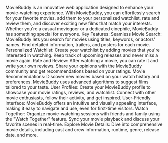 MovieBuddy is an innovative web application designed to enhance your movie-watching experience. With MovieBuddy, you can effortlessly search for your favorite movies, add them to your personalized watchlist, rate and review them, and discover exciting new films that match your interests. Whether you're a casual moviegoer or a dedicated cinephile, MovieBuddy has something special for everyone. Key Features: Seamless Movie Search: MovieBuddy lets you search for movies using titles, keywords, or actors' names. Find detailed information, trailers, and posters for each movie. Personalized Watchlist: Create your watchlist by adding movies that you're interested in watching. Keep track of upcoming releases and never miss a movie again. Rate and Review: After watching a movie, you can rate it and write your own reviews. Share your opinions with the MovieBuddy community and get recommendations based on your ratings. Movie Recommendations: Discover new movies based on your watch history and preferences. MovieBuddy uses advanced algorithms to suggest films tailored to your taste. User Profiles: Create your MovieBuddy profile to showcase your movie ratings, reviews, and watchlist. Connect with other movie enthusiasts, follow their activity, and get inspired. User-Friendly Interface: MovieBuddy offers an intuitive and visually appealing interface, making it easy to navigate and use, even for first-time visitors. Watch Together: Organize movie-watching sessions with friends and family using the "Watch Together" feature. Sync your movie playback and discuss your favorite scenes in real-time. Explore Movie Details: Dive into comprehensive movie details, including cast and crew information, runtime, genre, release date, and more.
